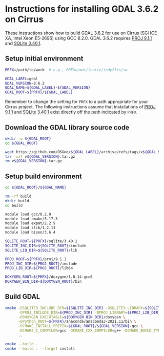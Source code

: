 Instructions for installing GDAL 3.6.2 on Cirrus
================================================

These instructions show how to build GDAL 3.6.2 for use on Cirrus (SGI ICE XA, Intel Xeon E5-2695)
using GCC 8.2.0. GDAL 3.6.2 requires [PROJ 9.1.1](https://github.com/hpc-uk/build-instructions/tree/main/libs/proj) and [SQLite 3.40.1](https://github.com/hpc-uk/build-instructions/tree/main/libs/sqlite).


Setup initial environment
-------------------------

```bash
PRFX=/path/to/work  # e.g., PRFX=/mnt/lustre/indy2lfs/sw

GDAL_LABEL=gdal
GDAL_VERSION=3.6.2
GDAL_NAME=${GDAL_LABEL}-${GDAL_VERSION}
GDAL_ROOT=${PRFX}/${GDAL_LABEL}
```

Remember to change the setting for `PRFX` to a path appropriate for your Cirrus project.
The following instructions assume that installations of [PROJ 9.1.1](https://github.com/hpc-uk/build-instructions/blob/main/libs/proj/build_proj_9.1.1_cirrus_gcc8.md) and [SQLite 3.40.1](https://github.com/hpc-uk/build-instructions/blob/main/libs/sqlite/build_sqlite_3.40.1_cirrus_gcc8.md) exist
directly off the path indicated by `PRFX`.


Download the GDAL library source code
-------------------------------------

```bash
mkdir -p ${GDAL_ROOT}
cd ${GDAL_ROOT}

wget https://github.com/OSGeo/${GDAL_LABEL}/archive/refs/tags/v${GDAL_VERSION}.tar.gz
tar -xzf v${GDAL_VERSION}.tar.gz
rm v${GDAL_VERSION}.tar.gz
```


Setup build environment
-----------------------

```bash
cd ${GDAL_ROOT}/${GDAL_NAME}

rm -rf build
mkdir build
cd build

module load gcc/8.2.0
module load cmake/3.17.3
module load expat/2.2.9
module load zlib/1.2.11
module load bison/3.6.4

SQLITE_ROOT=${PRFX}/sqlite/3.40.1
SQLITE_INC_DIR=${SQLITE_ROOT}/include
SQLITE_LIB_DIR=${SQLITE_ROOT}/lib

PROJ_ROOT=${PRFX}/proj/9.1.1
PROJ_INC_DIR=${PROJ_ROOT}/include
PROJ_LIB_DIR=${PROJ_ROOT}/lib64

DOXYGEN_ROOT=${PRFX}/doxygen/1.8.14-gcc6
DOXYGEN_BIN_DIR=${DOXYGEN_ROOT}/bin
```


Build GDAL
----------

```bash
cmake -DSQLITE3_INCLUDE_DIR=${SQLITE_INC_DIR} -DSQLITE3_LIBRARY=${SQLITE_LIB_DIR}/libsqlite3.so \
      -DPROJ_INCLUDE_DIR=${PROJ_INC_DIR} -DPROJ_LIBRARY=${PROJ_LIB_DIR}/libproj.so \
      -DDOXYGEN_EXECUTABLE=${DOXYGEN_BIN_DIR}/doxygen \
      -DPython_ROOT=${PRFX}/anaconda/anaconda3-2021.11/bin \
      -DCMAKE_INSTALL_PREFIX=${GDAL_ROOT}/${GDAL_VERSION}-gcc \
      -DCMAKE_C_COMPILER=gcc -DCMAKE_CXX_COMPILER=g++ -DCMAKE_BUILD_TYPE=Release \
      ..

cmake --build .
cmake --build . --target install
```
